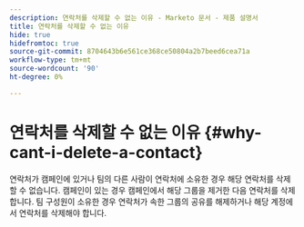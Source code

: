 ```yaml
---
description: 연락처를 삭제할 수 없는 이유 - Marketo 문서 - 제품 설명서
title: 연락처를 삭제할 수 없는 이유
hide: true
hidefromtoc: true
source-git-commit: 8704643b6e561ce368ce50804a2b7beed6cea71a
workflow-type: tm+mt
source-wordcount: '90'
ht-degree: 0%

---
```


# 연락처를 삭제할 수 없는 이유 {#why-cant-i-delete-a-contact}

연락처가 캠페인에 있거나 팀의 다른 사람이 연락처에 소유한 경우 해당 연락처를 삭제할 수 없습니다. 캠페인이 있는 경우 캠페인에서 해당 그룹을 제거한 다음 연락처를 삭제합니다. 팀 구성원이 소유한 경우 연락처가 속한 그룹의 공유를 해제하거나 해당 계정에서 연락처를 삭제해야 합니다.
